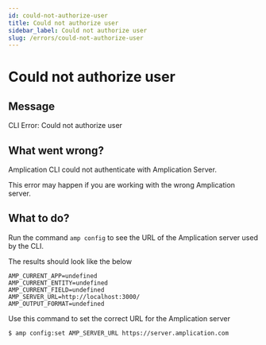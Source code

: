 ```yaml
---
id: could-not-authorize-user
title: Could not authorize user
sidebar_label: Could not authorize user
slug: /errors/could-not-authorize-user
---
```


# Could not authorize user

## Message

CLI Error: Could not authorize user

## What went wrong?

Amplication CLI could not authenticate with Amplication Server. 

This error may happen if you are working with the wrong Amplication server. 


## What to do?

Run the command ```amp config``` to see the URL of the Amplication server used by the CLI.

The results should look like the below

```
AMP_CURRENT_APP=undefined
AMP_CURRENT_ENTITY=undefined
AMP_CURRENT_FIELD=undefined
AMP_SERVER_URL=http://localhost:3000/
AMP_OUTPUT_FORMAT=undefined
```
Use this command to set the correct URL for the Amplication server

```$ amp config:set AMP_SERVER_URL https://server.amplication.com```
